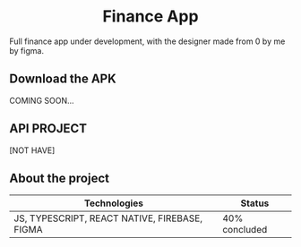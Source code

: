 <h1 align="center">Finance App</h1>

<p> Full finance app under development, with the designer made from 0 by me by figma.</p>

<h2>Download the APK</h1>
<p>COMING SOON...</p>

<h2> API PROJECT </h1>
<p> [NOT HAVE] </p>


<h2> About the project </h1>

| Technologies | Status |
|---|---|
| JS, TYPESCRIPT, REACT NATIVE, FIREBASE, FIGMA | 40% concluded |
